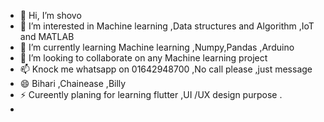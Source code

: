 - 👋 Hi, I’m shovo
- 👀 I’m interested in Machine learning ,Data structures and Algorithm ,IoT and MATLAB
- 🌱 I’m currently learning Machine learning ,Numpy,Pandas ,Arduino 
- 💞️ I’m looking to collaborate on any Machine  learning project
- 📫 Knock me whatsapp on 01642948700 ,No call please ,just message 
- 😄 Bihari ,Chainease ,Billy 
- ⚡ Cureently planing for learning flutter ,UI /UX design purpose .
- <!---
shovo896/shovo896 is a ✨ special ✨ repository because its `README.md` (this file) appears on your GitHub profile.

Duteeeeeeeeeeeee meauuuuuuuu
